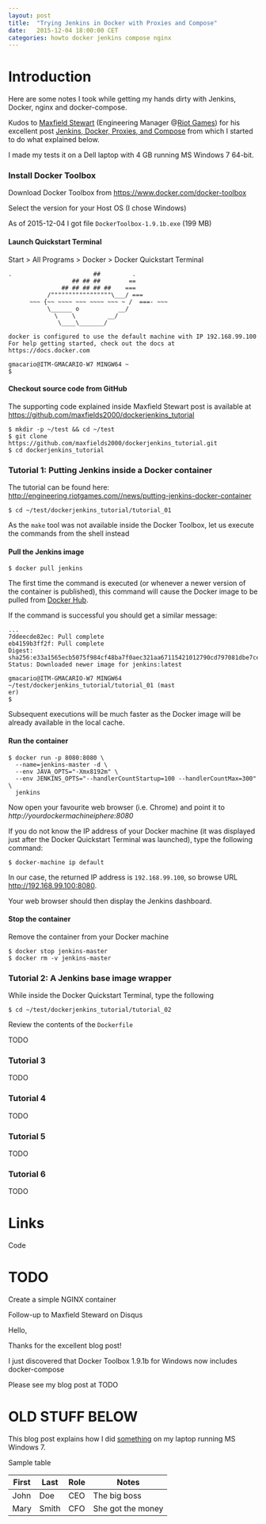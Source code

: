 ```yaml
---
layout: post
title:  "Trying Jenkins in Docker with Proxies and Compose"
date:   2015-12-04 18:00:00 CET
categories: howto docker jenkins compose nginx
---
```

<!-- markdown-link-check-disable -->

# Introduction

Here are some notes I took while getting my hands dirty with Jenkins, Docker, nginx and docker-compose.

Kudos to [Maxfield Stewart](https://disqus.com/by/maxfieldstewart/) (Engineering Manager @[Riot Games](http://riotgames.com/careers)) for his excellent post [Jenkins, Docker, Proxies, and Compose](http://engineering.riotgames.com/news/jenkins-docker-proxies-and-compose) from which I started to do what explained below.

I made my tests it on a Dell laptop with 4 GB running MS Windows 7 64-bit.

### Install Docker Toolbox

Download Docker Toolbox from <https://www.docker.com/docker-toolbox>

Select the version for your Host OS (I chose Windows)

As of 2015-12-04 I got file `DockerToolbox-1.9.1b.exe` (199 MB)


#### Launch Quickstart Terminal

Start > All Programs > Docker > Docker Quickstart Terminal

```
.                       ##         .
                  ## ## ##        ==
               ## ## ## ## ##    ===
           /"""""""""""""""""\___/ ===
      ~~~ {~~ ~~~~ ~~~ ~~~~ ~~~ ~ /  ===- ~~~
           \______ o           __/
             \    \         __/
              \____\_______/

docker is configured to use the default machine with IP 192.168.99.100
For help getting started, check out the docs at https://docs.docker.com

gmacario@ITM-GMACARIO-W7 MINGW64 ~
$
```

#### Checkout source code from GitHub

The supporting code explained inside Maxfield Stewart post is available at <https://github.com/maxfields2000/dockerjenkins_tutorial>

```
$ mkdir -p ~/test && cd ~/test
$ git clone https://github.com/maxfields2000/dockerjenkins_tutorial.git
$ cd dockerjenkins_tutorial
```


### Tutorial 1: Putting Jenkins inside a Docker container

The tutorial can be found here: <http://engineering.riotgames.com//news/putting-jenkins-docker-container>

```
$ cd ~/test/dockerjenkins_tutorial/tutorial_01
```

As the `make` tool was not available inside the Docker Toolbox, let us execute the commands from the shell instead

#### Pull the Jenkins image

```
$ docker pull jenkins
```

The first time the command is executed (or whenever a newer version of the container is published), this command will cause the Docker image to be pulled from [Docker Hub](https://hub.docker.com/).

If the command is successful you should get a similar message:

```
...
7ddeecde82ec: Pull complete
eb4159b3ff2f: Pull complete
Digest: sha256:e33a1565ecb5075f984cf48ba7f0aec321aa67115421012790cd797081dbe7ce
Status: Downloaded newer image for jenkins:latest

gmacario@ITM-GMACARIO-W7 MINGW64 ~/test/dockerjenkins_tutorial/tutorial_01 (mast
er)
$
```

Subsequent executions will be much faster as the Docker image will be already available in the local cache.

#### Run the container

```
$ docker run -p 8080:8080 \
  --name=jenkins-master -d \
  --env JAVA_OPTS="-Xmx8192m" \
  --env JENKINS_OPTS="--handlerCountStartup=100 --handlerCountMax=300" \
  jenkins
```

Now open your favourite web browser (i.e. Chrome) and point it to _http://yourdockermachineiphere:8080_

If you do not know the IP address of your Docker machine (it was displayed just after the Docker Quickstart Terminal was launched), type the following command:

```
$ docker-machine ip default
```

In our case, the returned IP address is `192.168.99.100`, so browse URL <http://192.168.99.100:8080>.

Your web browser should then display the Jenkins dashboard.

#### Stop the container

Remove the container from your Docker machine

```
$ docker stop jenkins-master
$ docker rm -v jenkins-master
```


### Tutorial 2: A Jenkins base image wrapper

While inside the Docker Quickstart Terminal, type the following

```
$ cd ~/test/dockerjenkins_tutorial/tutorial_02
```

Review the contents of the `Dockerfile`

TODO


### Tutorial 3

TODO


### Tutorial 4

TODO


### Tutorial 5

TODO


### Tutorial 6

TODO

# Links

Code


# TODO

Create a simple NGINX container

Follow-up to Maxfield Steward on Disqus

Hello,

Thanks for the excellent blog post!

I just discovered that Docker Toolbox 1.9.1b for Windows now includes docker-compose

Please see my blog post at TODO

# OLD STUFF BELOW

This blog post explains how I did [something](http://www.something.com/) on my laptop running MS Windows 7.

Sample table

<!-- TIP: <http://www.tablesgenerator.com/markdown_tables> -->

| First | Last  | Role | Notes             |
|-------|-------|------|-------------------|
| John  | Doe   | CEO  | The big boss      |
| Mary  | Smith | CFO  | She got the money |

<!-- markdown-link-check-enable -->
<!-- EOF -->
